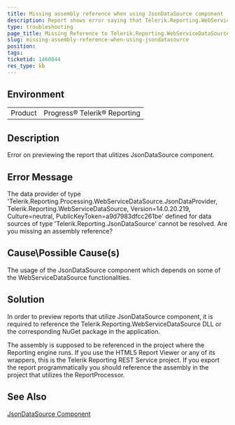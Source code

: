 ```yaml
---
title: Missing assembly reference when using JsonDataSource component
description: Report shows error saying that Telerik.Reporting.WebServiceDataSource assembly is missing
type: troubleshooting
page_title: Missing Reference to Telerik.Reporting.WebServiceDataSource on Previewing Report
slug: missing-assembly-reference-when-using-jsondatasource
position: 
tags: 
ticketid: 1460044
res_type: kb
---
```


## Environment
<table>
	<tbody>
		<tr>
			<td>Product</td>
			<td>Progress® Telerik® Reporting</td>
		</tr>
	</tbody>
</table>


## Description

Error on previewing the report that ulitizes JsonDataSource component.

## Error Message

The data provider of type 'Telerik.Reporting.Processing.WebServiceDataSource.JsonDataProvider, Telerik.Reporting.WebServiceDataSource,
Version=14.0.20.219, Culture=neutral, PublicKeyToken=a9d7983dfcc261be' defined for data sources of type 
'Telerik.Reporting.JsonDataSource' cannot be resolved. Are you missing an assembly reference?

## Cause\Possible Cause(s)

The usage of the JsonDataSource component which depends on some of the WebServiceDataSource functionalities. 

## Solution

In order to preview reports that utilize JsonDataSource component, it is required to reference the Telerik.Reporting.WebServiceDataSource 
DLL or the corresponding NuGet package in the application.

The assembly is supposed to be referenced in the project where the Reporting engine runs. If you use the HTML5 Report Viewer or any of 
its wrappers, this is the Telerik Reporting REST Service project. If you export the report programmatically you should reference the assembly 
in the project that utilizes the ReportProcessor.

## See Also

[JsonDataSource Component](../jsondatasource-component)
